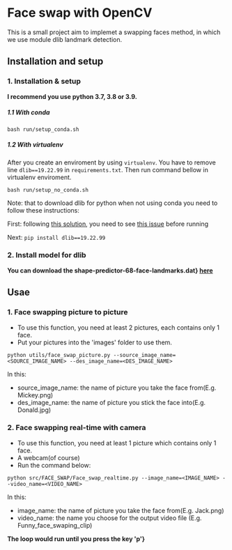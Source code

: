 # Face swap with OpenCV

This is a small project aim to implemet a swapping faces method, in which we use module dlib landmark detection.

## Installation and setup
### 1. Installation & setup
**I recommend you use python 3.7, 3.8 or 3.9.**

##### 1.1 With conda
`bash run/setup_conda.sh`

##### 1.2 With virtualenv
After you create an enviroment by using `virtualenv`. You have to remove line `dlib==19.22.99` in `requirements.txt`. Then run command bellow in virtualenv enviroment.

`bash run/setup_no_conda.sh`

Note: that to download dlib for python when not using conda you need to follow these instructions:

First: following [this solution](https://github.com/sachadee/Dlib), you need to see [this issue](https://github.com/sachadee/Dlib/issues/2#issue-1862541044) before running

Next: `pip install dlib==19.22.99`

### 2. Install model for dlib
**You can download the shape-predictor-68-face-landmarks.dat} [here](https://drive.google.com/file/d/1ysJAViqMnkVhp2Bt2pMgIYC83WsSyg71/view?usp=sharing)**

## Usae
### 1. Face swapping picture to picture
+ To use this function, you need at least 2 pictures, each contains only 1 face.
+ Put your pictures into the 'images' folder to use them.
```
python utils/face_swap_picture.py --source_image_name=<SOURCE_IMAGE_NAME> --des_image_name=<DES_IMAGE_NAME>
```

In this:
+ source_image_name: the name of picture you take the face from(E.g. Mickey.png)
+ des_image_name: the name of picture you stick the face into(E.g. Donald.jpg)

### 2. Face swapping real-time with camera
+ To use this function, you need at least 1 picture which contains only 1 face.
+ A webcam(of course)
+ Run the command below:
```
python src/FACE_SWAP/Face_swap_realtime.py --image_name=<IMAGE_NAME> --video_name=<VIDEO_NAME> 
```

In this:
+ image_name: the name of picture you take the face from(E.g. Jack.png)
+ video_name: the name you choose for the output video file (E.g. Funny_face_swaping_clip)

**The loop would run until you press the key 'p'}**
